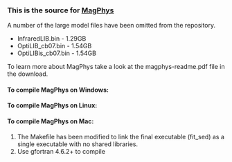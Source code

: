 ### This is the source for [MagPhys](http://www.iap.fr/magphys/magphys/MAGPHYS.html)

A number of the large model files have been omitted from the repository. 
* InfraredLIB.bin - 1.29GB
* OptiLIB_cb07.bin - 1.54GB
* OptiLIBis_cb07.bin - 1.54GB


To learn more about MagPhys take a look at the magphys-readme.pdf file in the download.

#### To compile MagPhys on Windows:


#### To compile MagPhys on Linux:


#### To compile MagPhys on Mac:

1. The Makefile has been modified to link the final executable (fit_sed) as a single executable with no shared libraries.
2. Use gfortran 4.6.2+ to compile 
